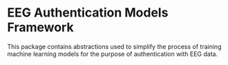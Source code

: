 # EEG Authentication Models Framework

This package contains abstractions used to simplify the process of training machine learning models
for the purpose of authentication with EEG data.
